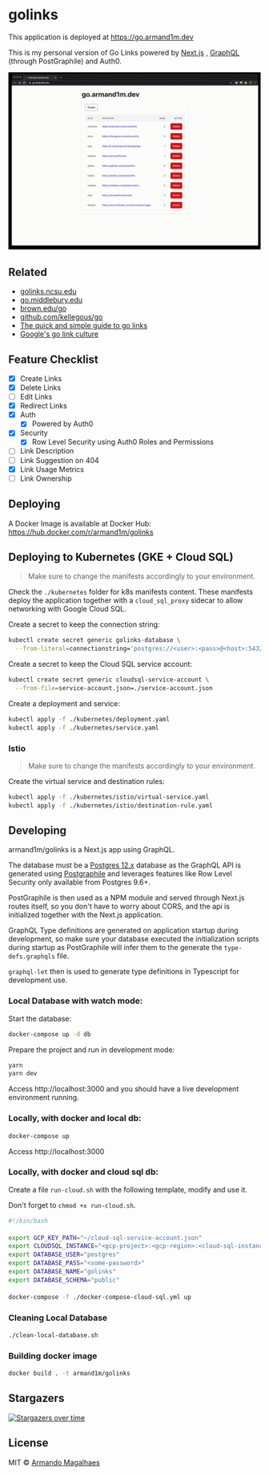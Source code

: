 # golinks

This application is deployed at https://go.armand1m.dev

This is my personal version of Go Links powered by [Next.js](https://nextjs.org/) , [GraphQL](http://graphql.org/) (through PostGraphile) and Auth0.

<div style="max-width: 700px">
  <img src="./.github/redirect.gif?raw=true">
</div>

## Related

 - [golinks.ncsu.edu](https://golinks.ncsu.edu/)
 - [go.middlebury.edu](http://go.middlebury.edu/)
 - [brown.edu/go](https://ithelp.brown.edu/kb/articles/create-a-go-link-shortened-brown-url)
 - [github.com/kellegous/go](https://github.com/kellegous/go)
 - [The quick and simple guide to go links](https://www.trot.to/go-links)
 - [Google's go link culture](https://yiou.me/blog/posts/google-go-link)

## Feature Checklist

- [x] Create Links
- [x] Delete Links
- [ ] Edit Links
- [x] Redirect Links
- [x] Auth
  - [x] Powered by Auth0
- [x] Security
  - [x] Row Level Security using Auth0 Roles and Permissions
- [ ] Link Description
- [ ] Link Suggestion on 404
- [x] Link Usage Metrics
- [ ] Link Ownership

## Deploying

A Docker Image is available at Docker Hub: https://hub.docker.com/r/armand1m/golinks

## Deploying to Kubernetes (GKE + Cloud SQL)

> Make sure to change the manifests accordingly to your environment.

Check the `./kubernetes` folder for k8s manifests content.
These manifests deploy the application together with a `cloud_sql_proxy` sidecar to allow networking with Google Cloud SQL.

Create a secret to keep the connection string:

```sh
kubectl create secret generic golinks-database \
  --from-literal=connectionstring='postgres://<user>:<pass>@<host>:5432/golinks'
```

Create a secret to keep the Cloud SQL service account:

```sh
kubectl create secret generic cloudsql-service-account \
  --from-file=service-account.json=./service-account.json
```

Create a deployment and service:

```sh
kubectl apply -f ./kubernetes/deployment.yaml
kubectl apply -f ./kubernetes/service.yaml
```

### Istio

> Make sure to change the manifests accordingly to your environment.

Create the virtual service and destination rules:

```sh
kubectl apply -f ./kubernetes/istio/virtual-service.yaml
kubectl apply -f ./kubernetes/istio/destination-rule.yaml
```

## Developing

armand1m/golinks is a Next.js app using GraphQL.

The database must be a [Postgres 12.x](http://postgresql.org/) database as the GraphQL API is generated using [Postgraphile](https://www.graphile.org/postgraphile/) and leverages features like Row Level Security only available from Postgres 9.6+.

PostGraphile is then used as a NPM module and served through Next.js routes itself, so you don't have to worry about CORS, and the api is initialized together with the Next.js application.

GraphQL Type definitions are generated on application startup during development, so make sure your database executed the initialization scripts during startup as PostGraphile will infer them to the generate the `type-defs.graphqls` file. 

`graphql-let` then is used to generate type definitions in Typescript for development use.

### Local Database with watch mode:

Start the database:

```sh
docker-compose up -d db
```

Prepare the project and run in development mode:

```sh
yarn
yarn dev
```

Access http://localhost:3000 and you should have a live
development environment running.

### Locally, with docker and local db:

```sh
docker-compose up
```

Access http://localhost:3000

### Locally, with docker and cloud sql db:

Create a file `run-cloud.sh` with the following template, modify and use it.

Don't forget to `chmod +x run-cloud.sh`.

```sh
#!/bin/bash

export GCP_KEY_PATH="~/cloud-sql-service-account.json"
export CLOUDSQL_INSTANCE="<gcp-project>:<gcp-region>:<cloud-sql-instance-name>=tcp:0.0.0.0:5432"
export DATABASE_USER="postgres"
export DATABASE_PASS="<some-password>"
export DATABASE_NAME="golinks"
export DATABASE_SCHEMA="public"

docker-compose -f ./docker-compose-cloud-sql.yml up
```

### Cleaning Local Database

```sh
./clean-local-database.sh
```

### Building docker image

```sh
docker build . -t armand1m/golinks
```

## Stargazers

[![Stargazers over time](https://starchart.cc/armand1m/golinks.svg)](https://starchart.cc/armand1m/golinks)

## License

MIT © [Armando Magalhaes](https://github.com/armand1m)
